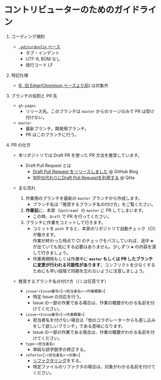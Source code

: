 # コントリビューターのためのガイドライン

1. コーディング規約
    - [`.editordonfig` ベース](https://github.com/hidao80/mastogetter/blob/master/.editorconfig)
        - タブ・インデント
        - UTF-8, BOM なし
        - 改行コード LF
2. 特記仕様
    - [IE, 旧 Edge(Chromium ベースより前)](https://github.com/hidao80/mastogetter/issues/52#issuecomment-572322561) は対象外

3. ブランチの役割と PR 先
    - `gh-pages`
        - リリース先。このブランチは `master` からのマージのみで PR は受け付けない。
    - `master`
        - 最新ブランチ。開発用ブランチ。
        - PR はこのブランチに行う。

4. PR の仕方
    - 本リポジトリでは Draft PR を使った PR 方法を推奨しています。
        - Draft Pull Request とは
            - [Draft Pull Request をリリースしました](https://github.blog/jp/2019-02-19-introducing-draft-pull-requests/) @ GitHub Blog
            - [WIPの代わりにDraft Pull Requestを利用する](https://qiita.com/tatane616/items/13da1b6797a7b871ad58) @ Qiita
    - 主な流れ
        1. 作業用のブランチを最新の `master` ブランチから作成します。
            - ブランチ名は「推奨するブランチ名の付け方」をご覧ください。
        2. **作業前**に、本家（`Upstream`）の `master` に PR してしまいます。
            - この時、`Draft` で PR を行ってください。
        3. ブランチに作業をコミットして行きます。
            - コミットを `push` すると、本家のリポジトリで自動チェック（CI）が働きます。<br>作業が終わった時点で CI のチェックをパスしていれば、途中 `❌` が出ていても気にする必要はありません。少しずつ `❌` の内容を潰して行きましょう。
            - 作業再開時もしくは作業中に **`master` もしくは PR したブランチに変更が行われる可能性があります**。コンフリクトを少なくするためにも早い段階で同期を忘れないように注意しましょう。

    - 推奨するブランチ名の付け方（`[]` は任意です）
        - `issue`-`<Issue番号>`[-`<担当者名>`-`<作業概要>`]
            -  特定 Issue の対応を行う。
            - Issue の一部の作業である場合は、作業の概要がわかる名前を付けてください。
        - `issue`-`<Issue番号>`[-`<作業概要>`]
            -  担当者名を付けない場合は「他のコラボレーターからも差し込みをして欲しいブランチ」である意味になります。
            - Issue の一部の作業である場合は、作業の概要がわかる名前を付けてください。
        - `typo`-`<担当者名>`
            - 単純な誤字脱字の修正する。
        - `refactor`[-`<担当者名>`-`<対象>`]
            - [リファクタリング](https://ja.wikipedia.org/wiki/%E3%83%AA%E3%83%95%E3%82%A1%E3%82%AF%E3%82%BF%E3%83%AA%E3%83%B3%E3%82%B0_(%E3%83%97%E3%83%AD%E3%82%B0%E3%83%A9%E3%83%9F%E3%83%B3%E3%82%B0))をする。
            - 特定ファイルのリファクタの場合は、対象がわかる名前を付けてください。

